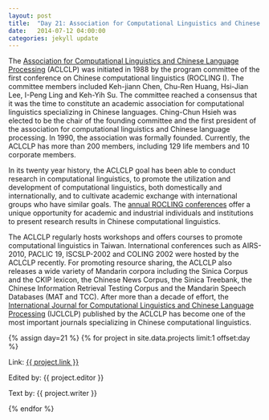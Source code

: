```yaml
---
layout: post
title:  "Day 21: Association for Computational Linguistics and Chinese Language Processing"
date:   2014-07-12 04:00:00
categories: jekyll update
---
```


The [Association for Computational Linguistics and Chinese Language Processing](http://www.aclclp.org.tw/) (ACLCLP) was initiated in 1988 by the program committee of the first conference on Chinese computational linguistics (ROCLING I). The committee members included Keh-jiann Chen, Chu-Ren Huang, Hsi-Jian Lee, I-Peng Ling and Keh-Yih Su. The committee reached a consensus that it was the time to constitute an academic association for computational linguistics specializing in Chinese languages. Ching-Chun Hsieh was elected to be the chair of the founding committee and the first president of the association for computational linguistics and Chinese language processing. In 1990, the association was formally founded. Currently, the ACLCLP has more than 200 members, including 129 life members and 10 corporate members.

In its twenty year history, the ACLCLP goal has been able to conduct research in computational linguistics, to promote the utilization and development of computational linguistics, both domestically and internationally, and to cultivate academic exchange  with international groups who have similar goals. The [annual ROCLING conferences](http://www.wikicfp.com/cfp/servlet/event.showcfp?eventid=36420) offer a unique opportunity for academic and industrial individuals and institutions to present research results in Chinese computational linguistics.

The ACLCLP regularly hosts workshops and offers courses to promote computational linguistics in Taiwan. International conferences such as AIRS-2010, PACLIC 19, ISCSLP-2002 and COLING 2002 were hosted by the ACLCLP recently. For promoting resource sharing, the ACLCLP also releases a wide variety of Mandarin corpora including the Sinica Corpus and the CKIP lexicon, the Chinese News Corpus, the Sinica Treebank, the Chinese Information Retrieval Testing Corpus and the Mandarin Speech Databases (MAT and TCC). After more than a decade of effort, the [International Journal for Computational Linguistics and Chinese Language Processing](http://www.aclclp.org.tw/journal/) (IJCLCLP) published by the ACLCLP has become one of the most important journals specializing in Chinese computational linguistics.


<!-- Remember to assign the day -->
{% assign day=21 %}
{% for project in site.data.projects limit:1 offset:day %}
<p>Link: <a href="{{ project.link }}">{{ project.link }}</a></p>
<p>Edited by: {{ project.editor }}</p>
<p>Text by: {{ project.writer }}</p>
{% endfor %}
